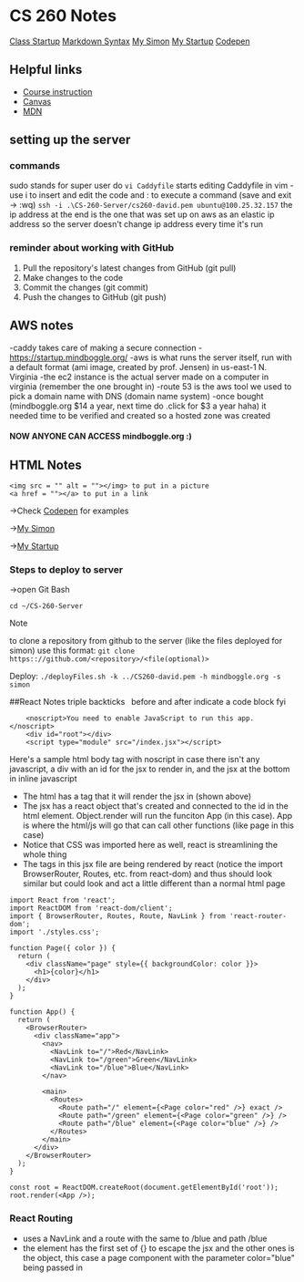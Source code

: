 # CS 260 Notes

[Class Startup](https://simon.cs260.click)
[Markdown Syntax](https://www.markdownguide.org/basic-syntax/)
[My Simon](simon.mindboggle.org)
[My Startup](startup.mindboggle.org)
[Codepen](https://codepen.io/your-work)


## Helpful links

- [Course instruction](https://github.com/webprogramming260)
- [Canvas](https://byu.instructure.com)
- [MDN](https://developer.mozilla.org)

## setting up the server
### commands
sudo stands for super user do
`vi Caddyfile` starts editing Caddyfile in vim - use i to insert and edit the code and : to execute a command (save and exit -> :wq)
`ssh -i .\CS-260-Server/cs260-david.pem ubuntu@100.25.32.157`
the ip address at the end is the one that was set up on aws as an elastic ip address so the server doesn't change ip address every time it's run

### reminder about working with GitHub
1. Pull the repository's latest changes from GitHub (git pull)
2. Make changes to the code
3. Commit the changes (git commit)
4. Push the changes to GitHub (git push)

## AWS notes
-caddy takes care of making a secure connection - https://startup.mindboggle.org/
-aws is what runs the server itself, run with a default format (ami image, created by prof. Jensen) in us-east-1 N. Virginia 
-the ec2 instance is the actual server made on a computer in virginia (remember the one brought in)
-route 53 is the aws tool we used to pick a domain name with DNS (domain name system)
-once bought (mindboggle.org $14 a year, next time do .click for $3 a year haha) it needed time to be verified and created so a hosted zone was created
#### NOW ANYONE CAN ACCESS mindboggle.org :)

## HTML Notes
    <img src = "" alt = ""></img> to put in a picture
    <a href = ""></a> to put in a link
    
->Check [Codepen](https://codepen.io/your-work) for examples

->[My Simon](simon.mindboggle.org)

->[My Startup](startup.mindboggle.org)

### Steps to deploy to server
->open Git Bash

`cd ~/CS-260-Server`

> [!NOTE]
> to clone a repository from github to the server (like the files deployed for simon) use this format: `git clone https:://github.com/<repository>/<file(optional)>`

Deploy:
`./deployFiles.sh -k ../CS260-david.pem -h mindboggle.org -s simon`

##React Notes
triple backticks``` ``` before and after indicate a code block fyi

```
    <noscript>You need to enable JavaScript to run this app.</noscript>
    <div id="root"></div>
    <script type="module" src="/index.jsx"></script>
```
Here's a sample html body tag with noscript in case there isn't any javascript, a div with an id for the jsx to render in, and the jsx at the bottom in inline javascript

- The html has a tag that it will render the jsx in (shown above)
- The jsx has a react object that's created and connected to the id in the html element. Object.render will run the funciton App (in this case). App is where the html/js will go that can call other functions (like page in this case)
- Notice that CSS was imported here as well, react is streamlining the whole thing
- The tags in this jsx file are being rendered by react (notice the import BrowserRouter, Routes, etc. from react-dom) and thus should look similar but could look and act a little different than a normal html page
```
import React from 'react';
import ReactDOM from 'react-dom/client';
import { BrowserRouter, Routes, Route, NavLink } from 'react-router-dom';
import './styles.css';

function Page({ color }) {
  return (
    <div className="page" style={{ backgroundColor: color }}>
      <h1>{color}</h1>
    </div>
  );
}

function App() {
  return (
    <BrowserRouter>
      <div className="app">
        <nav>
          <NavLink to="/">Red</NavLink>
          <NavLink to="/green">Green</NavLink>
          <NavLink to="/blue">Blue</NavLink>
        </nav>

        <main>
          <Routes>
            <Route path="/" element={<Page color="red" />} exact />
            <Route path="/green" element={<Page color="green" />} />
            <Route path="/blue" element={<Page color="blue" />} />
          </Routes>
        </main>
      </div>
    </BrowserRouter>
  );
}

const root = ReactDOM.createRoot(document.getElementById('root'));
root.render(<App />);
```
### React Routing
- uses a NavLink and a route with the same to /blue and path /blue
- the element has the first set of {} to escape the jsx and the other ones is the object, this case a page component <Page /> with the parameter color="blue" being passed in
